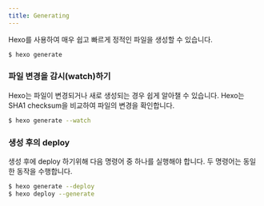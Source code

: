 ```yaml
---
title: Generating
---
```


Hexo를 사용하여 매우 쉽고 빠르게 정적인 파일을 생성할 수 있습니다.

```bash
$ hexo generate
```

### 파일 변경을 감시(watch)하기

Hexo는 파일이 변경되거나 새로 생성되는 경우 쉽게 알아챌 수 있습니다. Hexo는 SHA1 checksum을 비교하여 파일의 변경을 확인합니다.

```bash
$ hexo generate --watch
```

### 생성 후의 deploy

생성 후에 deploy 하기위해 다음 명령어 중 하나를 실행해야 합니다. 두 명령어는 동일한 동작을 수행합니다.

```bash
$ hexo generate --deploy
$ hexo deploy --generate
```
